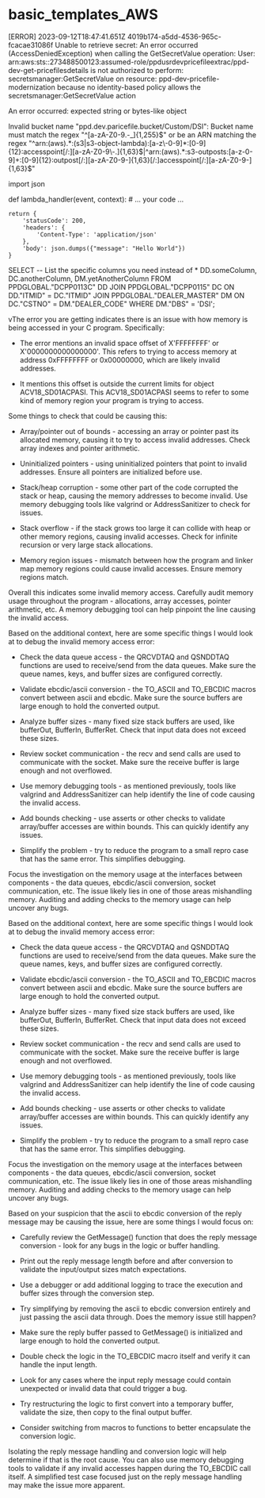 # basic_templates_AWS


[ERROR]	2023-09-12T18:47:41.651Z	4019b174-a5dd-4536-965c-fcacae31086f	Unable to retrieve secret: An error occurred (AccessDeniedException) when calling the GetSecretValue operation: User: arn:aws:sts::273488500123:assumed-role/ppdusrdevpricefileextrac/ppd-dev-get-pricefilesdetails is not authorized to perform: secretsmanager:GetSecretValue on resource: ppd-dev-pricefile-modernization because no identity-based policy allows the secretsmanager:GetSecretValue action

An error occurred: expected string or bytes-like object

Invalid bucket name "ppd.dev.paricefile.bucket/Custom/DSI": Bucket name must match the regex "^[a-zA-Z0-9.\-_]{1,255}$" or be an ARN matching the regex "^arn:(aws).*:(s3|s3-object-lambda):[a-z\-0-9]*:[0-9]{12}:accesspoint[/:][a-zA-Z0-9\-.]{1,63}$|^arn:(aws).*:s3-outposts:[a-z\-0-9]+:[0-9]{12}:outpost[/:][a-zA-Z0-9\-]{1,63}[/:]accesspoint[/:][a-zA-Z0-9\-]{1,63}$"

import json

def lambda_handler(event, context):
    # ... your code ...

    return {
        'statusCode': 200,
        'headers': {
            'Content-Type': 'application/json'
        },
        'body': json.dumps({"message": "Hello World"})
    }




SELECT 
    -- List the specific columns you need instead of *
    DD.someColumn,
    DC.anotherColumn,
    DM.yetAnotherColumn
FROM 
    PPDGLOBAL."DCPP0113C" DD 
JOIN 
    PPDGLOBAL."DCPP0115" DC ON DD."ITMID" = DC."ITMID"
JOIN 
    PPDGLOBAL."DEALER_MASTER" DM ON DC."CSTNO" = DM."DEALER_CODE"
WHERE 
    DM."DBS" = 'DSI';


vThe error you are getting indicates there is an issue with how memory is being accessed in your C program. Specifically:

- The error mentions an invalid space offset of X'FFFFFFFF' or X'0000000000000000'. This refers to trying to access memory at address 0xFFFFFFFF or 0x00000000, which are likely invalid addresses.

- It mentions this offset is outside the current limits for object ACV18_SD01ACPASI. This ACV18_SD01ACPASI seems to refer to some kind of memory region your program is trying to access.

Some things to check that could be causing this:

- Array/pointer out of bounds - accessing an array or pointer past its allocated memory, causing it to try to access invalid addresses. Check array indexes and pointer arithmetic.

- Uninitialized pointers - using uninitialized pointers that point to invalid addresses. Ensure all pointers are initialized before use.

- Stack/heap corruption - some other part of the code corrupted the stack or heap, causing the memory addresses to become invalid. Use memory debugging tools like valgrind or AddressSanitizer to check for issues.

- Stack overflow - if the stack grows too large it can collide with heap or other memory regions, causing invalid accesses. Check for infinite recursion or very large stack allocations. 

- Memory region issues - mismatch between how the program and linker map memory regions could cause invalid accesses. Ensure memory regions match.

Overall this indicates some invalid memory access. Carefully audit memory usage throughout the program - allocations, array accesses, pointer arithmetic, etc. A memory debugging tool can help pinpoint the line causing the invalid access.


Based on the additional context, here are some specific things I would look at to debug the invalid memory access error:

- Check the data queue access - the QRCVDTAQ and QSNDDTAQ functions are used to receive/send from the data queues. Make sure the queue names, keys, and buffer sizes are configured correctly.

- Validate ebcdic/ascii conversion - the TO_ASCII and TO_EBCDIC macros convert between ascii and ebcdic. Make sure the source buffers are large enough to hold the converted output.

- Analyze buffer sizes - many fixed size stack buffers are used, like bufferOut, BufferIn, BufferRet. Check that input data does not exceed these sizes.

- Review socket communication - the recv and send calls are used to communicate with the socket. Make sure the receive buffer is large enough and not overflowed.

- Use memory debugging tools - as mentioned previously, tools like valgrind and AddressSanitizer can help identify the line of code causing the invalid access.

- Add bounds checking - use asserts or other checks to validate array/buffer accesses are within bounds. This can quickly identify any issues.

- Simplify the problem - try to reduce the program to a small repro case that has the same error. This simplifies debugging.

Focus the investigation on the memory usage at the interfaces between components - the data queues, ebcdic/ascii conversion, socket communication, etc. The issue likely lies in one of those areas mishandling memory. Auditing and adding checks to the memory usage can help uncover any bugs.

Based on the additional context, here are some specific things I would look at to debug the invalid memory access error:

- Check the data queue access - the QRCVDTAQ and QSNDDTAQ functions are used to receive/send from the data queues. Make sure the queue names, keys, and buffer sizes are configured correctly.

- Validate ebcdic/ascii conversion - the TO_ASCII and TO_EBCDIC macros convert between ascii and ebcdic. Make sure the source buffers are large enough to hold the converted output.

- Analyze buffer sizes - many fixed size stack buffers are used, like bufferOut, BufferIn, BufferRet. Check that input data does not exceed these sizes.

- Review socket communication - the recv and send calls are used to communicate with the socket. Make sure the receive buffer is large enough and not overflowed.

- Use memory debugging tools - as mentioned previously, tools like valgrind and AddressSanitizer can help identify the line of code causing the invalid access.

- Add bounds checking - use asserts or other checks to validate array/buffer accesses are within bounds. This can quickly identify any issues.

- Simplify the problem - try to reduce the program to a small repro case that has the same error. This simplifies debugging.

Focus the investigation on the memory usage at the interfaces between components - the data queues, ebcdic/ascii conversion, socket communication, etc. The issue likely lies in one of those areas mishandling memory. Auditing and adding checks to the memory usage can help uncover any bugs.


Based on your suspicion that the ascii to ebcdic conversion of the reply message may be causing the issue, here are some things I would focus on:

- Carefully review the GetMessage() function that does the reply message conversion - look for any bugs in the logic or buffer handling.

- Print out the reply message length before and after conversion to validate the input/output sizes match expectations.

- Use a debugger or add additional logging to trace the execution and buffer sizes through the conversion step.

- Try simplifying by removing the ascii to ebcdic conversion entirely and just passing the ascii data through. Does the memory issue still happen?

- Make sure the reply buffer passed to GetMessage() is initialized and large enough to hold the converted output.

- Double check the logic in the TO_EBCDIC macro itself and verify it can handle the input length.

- Look for any cases where the input reply message could contain unexpected or invalid data that could trigger a bug.

- Try restructuring the logic to first convert into a temporary buffer, validate the size, then copy to the final output buffer.

- Consider switching from macros to functions to better encapsulate the conversion logic.

Isolating the reply message handling and conversion logic will help determine if that is the root cause. You can also use memory debugging tools to validate if any invalid accesses happen during the TO_EBCDIC call itself. A simplified test case focused just on the reply message handling may make the issue more apparent.
